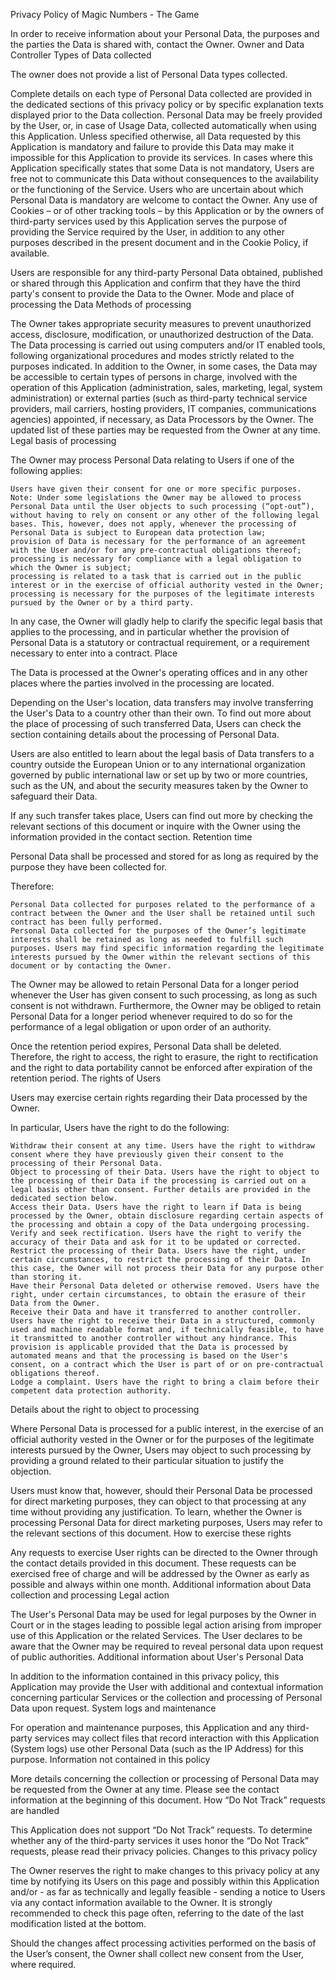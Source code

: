 
Privacy Policy of Magic Numbers - The Game

In order to receive information about your Personal Data, the purposes and the parties the Data is shared with, contact the Owner.
Owner and Data Controller
Types of Data collected

The owner does not provide a list of Personal Data types collected.

Complete details on each type of Personal Data collected are provided in the dedicated sections of this privacy policy or by specific explanation texts displayed prior to the Data collection.
Personal Data may be freely provided by the User, or, in case of Usage Data, collected automatically when using this Application.
Unless specified otherwise, all Data requested by this Application is mandatory and failure to provide this Data may make it impossible for this Application to provide its services. In cases where this Application specifically states that some Data is not mandatory, Users are free not to communicate this Data without consequences to the availability or the functioning of the Service.
Users who are uncertain about which Personal Data is mandatory are welcome to contact the Owner.
Any use of Cookies – or of other tracking tools – by this Application or by the owners of third-party services used by this Application serves the purpose of providing the Service required by the User, in addition to any other purposes described in the present document and in the Cookie Policy, if available.

Users are responsible for any third-party Personal Data obtained, published or shared through this Application and confirm that they have the third party's consent to provide the Data to the Owner.
Mode and place of processing the Data
Methods of processing

The Owner takes appropriate security measures to prevent unauthorized access, disclosure, modification, or unauthorized destruction of the Data.
The Data processing is carried out using computers and/or IT enabled tools, following organizational procedures and modes strictly related to the purposes indicated. In addition to the Owner, in some cases, the Data may be accessible to certain types of persons in charge, involved with the operation of this Application (administration, sales, marketing, legal, system administration) or external parties (such as third-party technical service providers, mail carriers, hosting providers, IT companies, communications agencies) appointed, if necessary, as Data Processors by the Owner. The updated list of these parties may be requested from the Owner at any time.
Legal basis of processing

The Owner may process Personal Data relating to Users if one of the following applies:

    Users have given their consent for one or more specific purposes. Note: Under some legislations the Owner may be allowed to process Personal Data until the User objects to such processing (“opt-out”), without having to rely on consent or any other of the following legal bases. This, however, does not apply, whenever the processing of Personal Data is subject to European data protection law;
    provision of Data is necessary for the performance of an agreement with the User and/or for any pre-contractual obligations thereof;
    processing is necessary for compliance with a legal obligation to which the Owner is subject;
    processing is related to a task that is carried out in the public interest or in the exercise of official authority vested in the Owner;
    processing is necessary for the purposes of the legitimate interests pursued by the Owner or by a third party.

In any case, the Owner will gladly help to clarify the specific legal basis that applies to the processing, and in particular whether the provision of Personal Data is a statutory or contractual requirement, or a requirement necessary to enter into a contract.
Place

The Data is processed at the Owner's operating offices and in any other places where the parties involved in the processing are located.

Depending on the User's location, data transfers may involve transferring the User's Data to a country other than their own. To find out more about the place of processing of such transferred Data, Users can check the section containing details about the processing of Personal Data.

Users are also entitled to learn about the legal basis of Data transfers to a country outside the European Union or to any international organization governed by public international law or set up by two or more countries, such as the UN, and about the security measures taken by the Owner to safeguard their Data.

If any such transfer takes place, Users can find out more by checking the relevant sections of this document or inquire with the Owner using the information provided in the contact section.
Retention time

Personal Data shall be processed and stored for as long as required by the purpose they have been collected for.

Therefore:

    Personal Data collected for purposes related to the performance of a contract between the Owner and the User shall be retained until such contract has been fully performed.
    Personal Data collected for the purposes of the Owner’s legitimate interests shall be retained as long as needed to fulfill such purposes. Users may find specific information regarding the legitimate interests pursued by the Owner within the relevant sections of this document or by contacting the Owner.

The Owner may be allowed to retain Personal Data for a longer period whenever the User has given consent to such processing, as long as such consent is not withdrawn. Furthermore, the Owner may be obliged to retain Personal Data for a longer period whenever required to do so for the performance of a legal obligation or upon order of an authority.

Once the retention period expires, Personal Data shall be deleted. Therefore, the right to access, the right to erasure, the right to rectification and the right to data portability cannot be enforced after expiration of the retention period.
The rights of Users

Users may exercise certain rights regarding their Data processed by the Owner.

In particular, Users have the right to do the following:

    Withdraw their consent at any time. Users have the right to withdraw consent where they have previously given their consent to the processing of their Personal Data.
    Object to processing of their Data. Users have the right to object to the processing of their Data if the processing is carried out on a legal basis other than consent. Further details are provided in the dedicated section below.
    Access their Data. Users have the right to learn if Data is being processed by the Owner, obtain disclosure regarding certain aspects of the processing and obtain a copy of the Data undergoing processing.
    Verify and seek rectification. Users have the right to verify the accuracy of their Data and ask for it to be updated or corrected.
    Restrict the processing of their Data. Users have the right, under certain circumstances, to restrict the processing of their Data. In this case, the Owner will not process their Data for any purpose other than storing it.
    Have their Personal Data deleted or otherwise removed. Users have the right, under certain circumstances, to obtain the erasure of their Data from the Owner.
    Receive their Data and have it transferred to another controller. Users have the right to receive their Data in a structured, commonly used and machine readable format and, if technically feasible, to have it transmitted to another controller without any hindrance. This provision is applicable provided that the Data is processed by automated means and that the processing is based on the User's consent, on a contract which the User is part of or on pre-contractual obligations thereof.
    Lodge a complaint. Users have the right to bring a claim before their competent data protection authority.

Details about the right to object to processing

Where Personal Data is processed for a public interest, in the exercise of an official authority vested in the Owner or for the purposes of the legitimate interests pursued by the Owner, Users may object to such processing by providing a ground related to their particular situation to justify the objection.

Users must know that, however, should their Personal Data be processed for direct marketing purposes, they can object to that processing at any time without providing any justification. To learn, whether the Owner is processing Personal Data for direct marketing purposes, Users may refer to the relevant sections of this document.
How to exercise these rights

Any requests to exercise User rights can be directed to the Owner through the contact details provided in this document. These requests can be exercised free of charge and will be addressed by the Owner as early as possible and always within one month.
Additional information about Data collection and processing
Legal action

The User's Personal Data may be used for legal purposes by the Owner in Court or in the stages leading to possible legal action arising from improper use of this Application or the related Services.
The User declares to be aware that the Owner may be required to reveal personal data upon request of public authorities.
Additional information about User's Personal Data

In addition to the information contained in this privacy policy, this Application may provide the User with additional and contextual information concerning particular Services or the collection and processing of Personal Data upon request.
System logs and maintenance

For operation and maintenance purposes, this Application and any third-party services may collect files that record interaction with this Application (System logs) use other Personal Data (such as the IP Address) for this purpose.
Information not contained in this policy

More details concerning the collection or processing of Personal Data may be requested from the Owner at any time. Please see the contact information at the beginning of this document.
How “Do Not Track” requests are handled

This Application does not support “Do Not Track” requests.
To determine whether any of the third-party services it uses honor the “Do Not Track” requests, please read their privacy policies.
Changes to this privacy policy

The Owner reserves the right to make changes to this privacy policy at any time by notifying its Users on this page and possibly within this Application and/or - as far as technically and legally feasible - sending a notice to Users via any contact information available to the Owner. It is strongly recommended to check this page often, referring to the date of the last modification listed at the bottom.

Should the changes affect processing activities performed on the basis of the User’s consent, the Owner shall collect new consent from the User, where required.
